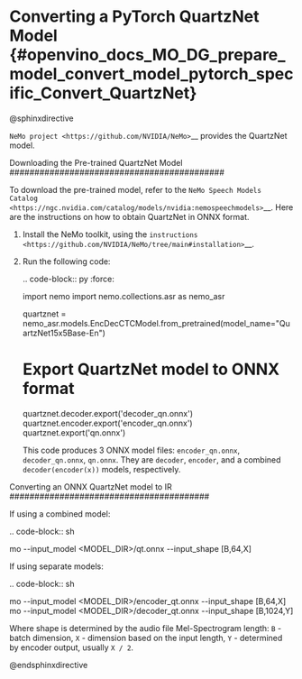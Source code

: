 # Converting a PyTorch QuartzNet Model {#openvino_docs_MO_DG_prepare_model_convert_model_pytorch_specific_Convert_QuartzNet}

@sphinxdirective

`NeMo project <https://github.com/NVIDIA/NeMo>`__ provides the QuartzNet model.

Downloading the Pre-trained QuartzNet Model
###########################################

To download the pre-trained model, refer to the `NeMo Speech Models Catalog <https://ngc.nvidia.com/catalog/models/nvidia:nemospeechmodels>`__.
Here are the instructions on how to obtain QuartzNet in ONNX format.

1. Install the NeMo toolkit, using the `instructions <https://github.com/NVIDIA/NeMo/tree/main#installation>`__.

2. Run the following code:

   .. code-block:: py
      :force:
   
      import nemo
      import nemo.collections.asr as nemo_asr
   
      quartznet = nemo_asr.models.EncDecCTCModel.from_pretrained(model_name="QuartzNet15x5Base-En")
      # Export QuartzNet model to ONNX format
      quartznet.decoder.export('decoder_qn.onnx')
      quartznet.encoder.export('encoder_qn.onnx')
      quartznet.export('qn.onnx')


   This code produces 3 ONNX model files: ``encoder_qn.onnx``, ``decoder_qn.onnx``, ``qn.onnx``.
   They are ``decoder``, ``encoder``, and a combined ``decoder(encoder(x))`` models, respectively.

Converting an ONNX QuartzNet model to IR
########################################

If using a combined model:

.. code-block:: sh

   mo --input_model <MODEL_DIR>/qt.onnx --input_shape [B,64,X]

If using separate models:

.. code-block:: sh

   mo --input_model <MODEL_DIR>/encoder_qt.onnx --input_shape [B,64,X]
   mo --input_model <MODEL_DIR>/decoder_qt.onnx --input_shape [B,1024,Y]


Where shape is determined by the audio file Mel-Spectrogram length: ``B`` - batch dimension, ``X`` - dimension based on the input length, ``Y`` - determined by encoder output, usually ``X / 2``.

@endsphinxdirective
